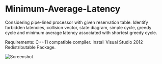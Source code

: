 Minimum-Average-Latency
=======================
Considering pipe-lined processor with given reservation table. Identify forbidden latencies, collision vector, state diagram, simple cycle, greedy cycle and minimum average latency associated with shortest greedy cycle.

Requirements: 
C++11 compatible compiler. 
Install Visual Studio 2012 Redistributable Package.

![Screenshot](https://raw.github.com/prkaroma/Minimum-Average-Latency/blob/master/Capture.png)
